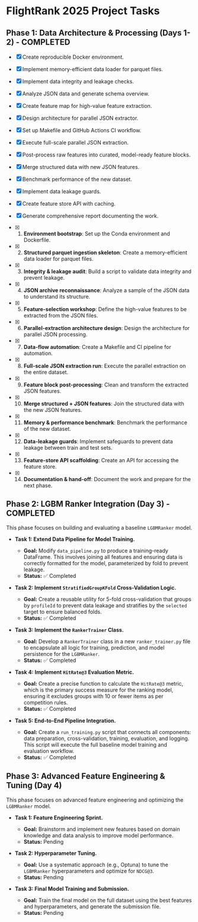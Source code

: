 # FlightRank 2025 Project Tasks

## Phase 1: Data Architecture & Processing (Days 1-2) - COMPLETED

- [x] Create reproducible Docker environment.
- [x] Implement memory-efficient data loader for parquet files.
- [x] Implement data integrity and leakage checks.
- [x] Analyze JSON data and generate schema overview.
- [x] Create feature map for high-value feature extraction.
- [x] Design architecture for parallel JSON extractor.
- [x] Set up Makefile and GitHub Actions CI workflow.
- [x] Execute full-scale parallel JSON extraction.
- [x] Post-process raw features into curated, model-ready feature blocks.
- [x] Merge structured data with new JSON features.
- [x] Benchmark performance of the new dataset.
- [x] Implement data leakage guards.
- [x] Create feature store API with caching.
- [x] Generate comprehensive report documenting the work.

- [x] 1. **Environment bootstrap**: Set up the Conda environment and Dockerfile.
- [x] 2. **Structured parquet ingestion skeleton**: Create a memory-efficient data loader for parquet files.
- [x] 3. **Integrity & leakage audit**: Build a script to validate data integrity and prevent leakage.
- [x] 4. **JSON archive reconnaissance**: Analyze a sample of the JSON data to understand its structure.
- [x] 5. **Feature-selection workshop**: Define the high-value features to be extracted from the JSON files.
- [x] 6. **Parallel-extraction architecture design**: Design the architecture for parallel JSON processing.
- [x] 7. **Data-flow automation**: Create a Makefile and CI pipeline for automation.
- [x] 8. **Full-scale JSON extraction run**: Execute the parallel extraction on the entire dataset.
- [x] 9. **Feature block post-processing**: Clean and transform the extracted JSON features.
- [x] 10. **Merge structured + JSON features**: Join the structured data with the new JSON features.
- [x] 11. **Memory & performance benchmark**: Benchmark the performance of the new dataset.
- [x] 12. **Data-leakage guards**: Implement safeguards to prevent data leakage between train and test sets.
- [x] 13. **Feature-store API scaffolding**: Create an API for accessing the feature store.
- [x] 14. **Documentation & hand-off**: Document the work and prepare for the next phase.

## Phase 2: LGBM Ranker Integration (Day 3) - COMPLETED

This phase focuses on building and evaluating a baseline `LGBMRanker` model.

- **Task 1: Extend Data Pipeline for Model Training.**
  - **Goal:** Modify `data_pipeline.py` to produce a training-ready DataFrame. This involves joining all features and ensuring data is correctly formatted for the model, parameterized by fold to prevent leakage.
  - **Status:** ✅ Completed

- **Task 2: Implement `StratifiedGroupKFold` Cross-Validation Logic.**
  - **Goal:** Create a reusable utility for 5-fold cross-validation that groups by `profileId` to prevent data leakage and stratifies by the `selected` target to ensure balanced folds.
  - **Status:** ✅ Completed

- **Task 3: Implement the `RankerTrainer` Class.**
  - **Goal:** Develop a `RankerTrainer` class in a new `ranker_trainer.py` file to encapsulate all logic for training, prediction, and model persistence for the `LGBMRanker`.
  - **Status:** ✅ Completed

- **Task 4: Implement `HitRate@3` Evaluation Metric.**
  - **Goal:** Create a precise function to calculate the `HitRate@3` metric, which is the primary success measure for the ranking model, ensuring it excludes groups with 10 or fewer items as per competition rules.
  - **Status:** ✅ Completed

- **Task 5: End-to-End Pipeline Integration.**
  - **Goal:** Create a `run_training.py` script that connects all components: data preparation, cross-validation, training, evaluation, and logging. This script will execute the full baseline model training and evaluation workflow.
  - **Status:** ✅ Completed

## Phase 3: Advanced Feature Engineering & Tuning (Day 4)

This phase focuses on advanced feature engineering and optimizing the `LGBMRanker` model.

- **Task 1: Feature Engineering Sprint.**
  - **Goal:** Brainstorm and implement new features based on domain knowledge and data analysis to improve model performance.
  - **Status:** Pending

- **Task 2: Hyperparameter Tuning.**
  - **Goal:** Use a systematic approach (e.g., Optuna) to tune the `LGBMRanker` hyperparameters and optimize for `NDCG@3`.
  - **Status:** Pending

- **Task 3: Final Model Training and Submission.**
  - **Goal:** Train the final model on the full dataset using the best features and hyperparameters, and generate the submission file.
  - **Status:** Pending
